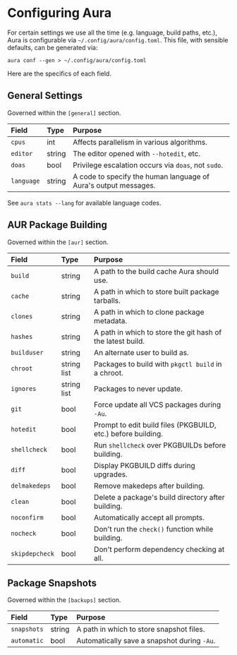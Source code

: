 # Configuring Aura

For certain settings we use all the time (e.g. language, build paths, etc.),
Aura is configurable via `~/.config/aura/config.toml`. This file, with sensible
defaults, can be generated via:

```
aura conf --gen > ~/.config/aura/config.toml
```

Here are the specifics of each field.

## General Settings

Governed within the `[general]` section.

| Field      | Type   | Purpose                                                         |
|:-----------|:-------|:----------------------------------------------------------------|
| `cpus`     | int    | Affects parallelism in various algorithms.                      |
| `editor`   | string | The editor opened with `--hotedit`, etc.                        |
| `doas`     | bool   | Privilege escalation occurs via `doas`, not `sudo`.             |
| `language` | string | A code to specify the human language of Aura's output messages. |

See `aura stats --lang` for available language codes.

## AUR Package Building 

Governed within the `[aur]` section.

| Field          | Type        | Purpose                                                      |
|:---------------|:------------|:-------------------------------------------------------------|
| `build`        | string      | A path to the build cache Aura should use.                   |
| `cache`        | string      | A path in which to store built package tarballs.             |
| `clones`       | string      | A path in which to clone package metadata.                   |
| `hashes`       | string      | A path in which to store the git hash of the latest build.   |
| `builduser`    | string      | An alternate user to build as.                               |
| `chroot`       | string list | Packages to build with `pkgctl build` in a chroot.           |
| `ignores`      | string list | Packages to never update.                                    |
| `git`          | bool        | Force update all VCS packages during `-Au`.                  |
| `hotedit`      | bool        | Prompt to edit build files (PKGBUILD, etc.) before building. |
| `shellcheck`   | bool        | Run `shellcheck` over PKGBUILDs before building.             |
| `diff`         | bool        | Display PKGBUILD diffs during upgrades.                      |
| `delmakedeps`  | bool        | Remove makedeps after building.                              |
| `clean`        | bool        | Delete a package's build directory after building.           |
| `noconfirm`    | bool        | Automatically accept all prompts.                            |
| `nocheck`      | bool        | Don't run the `check()` function while building.             |
| `skipdepcheck` | bool        | Don't perform dependency checking at all.                    |

## Package Snapshots

Governed within the `[backups]` section.

| Field       | Type   | Purpose                                     |
|:------------|:-------|:--------------------------------------------|
| `snapshots` | string | A path in which to store snapshot files.    |
| `automatic` | bool   | Automatically save a snapshot during `-Au`. |

